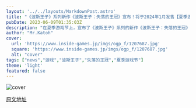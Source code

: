```yaml
---
layout: '../../layouts/MarkdownPost.astro'
title: "《波斯王子》系列新作《波斯王子：失落的王冠》宣布！将于2024年1月发售【夏季游戏节】"
pubDate: 2023-06-09T01:35:03Z
description: "在夏季游戏节上，宣布了《波斯王子》系列的新作《波斯王子：失落的王冠》将于2024年1月发售。"
author: "Mr.Katoh"
cover:
  url: 'https://www.inside-games.jp/imgs/ogp_f/1207687.jpg'
  square: 'https://www.inside-games.jp/imgs/ogp_f/1207687.jpg'
  alt: "cover"
tags: ["news","游戏","波斯王子","失落的王冠","夏季游戏节"]
theme: 'light'
featured: false
---
```


![cover](https://www.inside-games.jp/imgs/ogp_f/1207687.jpg)


  [原文地址](https://www.inside-games.jp/article/2023/06/09/146449.html)